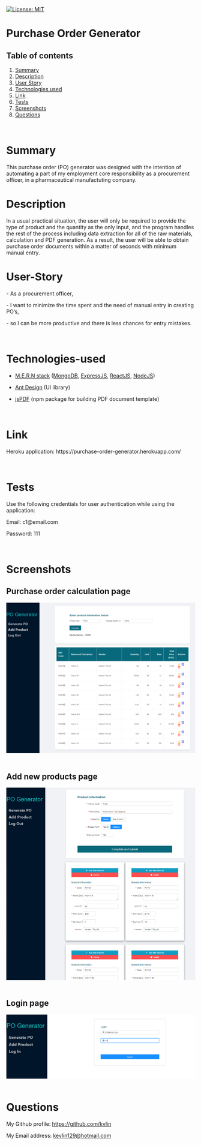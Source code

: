 [![License: MIT](https://img.shields.io/badge/License-MIT-yellow.svg)](https://opensource.org/licenses/MIT)

<h1>Purchase Order Generator</h1>
<!-- Table of content -->
<h2>Table of contents</h2>

1. [Summary](#Summary)
2. [Description](#Description)
3. [User Story](#User-Story)
4. [Technologies used](#Technologies-used)
5. [Link](#Link)
6. [Tests](#Tests)
7. [Screenshots](#Screenshots)
8. [Questions](#Questions) 


<br>

<h1>Summary</h1>
<p>This purchase order (PO) generator was designed with the intention of automating a part of my employment core responsibility as a procurement officer, in a pharmaceutical manufactuting company.</p>

<h1>Description</h1>
<p>In a usual practical situation, the user will only be required to provide the type of product and the quantity as the only input, and the program handles the rest of the process including data extraction for all of the raw materials, calculation and PDF generation. As a result, the user will be able to obtain purchase order documents within a matter of seconds with minimum manual entry.
<br>
<h1>User-Story</h1>
<p>- As a procurement officer,</p>
<p>- I want to minimize the time spent and the need of manual entry in creating PO’s,</p>
<p>- so I can be more productive and there is less chances for entry mistakes.</p>
<br>
<h1>Technologies-used</h1>

- <a href="https://www.educative.io/edpresso/what-is-mern-stack">M.E.R.N stack</a> (<a href="https://www.mongodb.com/">MongoDB</a>, <a href="https://expressjs.com/">ExpressJS</a>, <a href="https://reactjs.org/">ReactJS</a>, <a href="https://nodejs.org/en/about/">NodeJS</a>)</span>

- <span><a href="https://ant.design/">Ant Design</a> (UI library)</span>

- <span><a href="https://parall.ax/products/jspdf">jsPDF</a> (npm package for building PDF document template) </span>

<br>
<h1>Link</h1>
<p>Heroku application: https://purchase-order-generator.herokuapp.com/</p>
<br>
<h1>Tests</h1>
<p>Use the following credentials for user authentication while using the application:</p>
<p>Email: c1@email.com</p>
<p>Password: 111</p>
<br>
<h1>Screenshots</h1>
<h2>Purchase order calculation page</h2>
<img src="./client/public/images/Calculation-page-screenshot.PNG" alt="Purchase order calculation page screenshot"></img>
<br></br>
<h2>Add new products page</h2>
<img src="./client/public/images/Add-product-page-screenshot.PNG" alt="Add new product page screenshot"></img>
<br></br>
<h2>Login page</h2>
<img src="./client/public/images/Login-page-screenshot.PNG" alt="Login page screenshot"></img>
<br></br>
<h1>Questions</h1>
<p><span>My Github profile: </span><a href="https://github.com/kvlin" class="col-12">https://github.com/kvlin</a></p>
<p><span>My Email address: </span><a href = "mailto: kevlin129@hotmail.com">kevlin129@hotmail.com</a></p>
</p>
